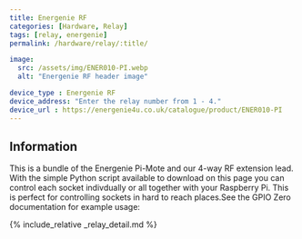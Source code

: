```yaml
---
title: Energenie RF
categories: [Hardware, Relay]
tags: [relay, energenie]
permalink: /hardware/relay/:title/

image:
  src: /assets/img/ENER010-PI.webp
  alt: "Energenie RF header image"

device_type : Energenie RF
device_address: "Enter the relay number from 1 - 4."
device_url : https://energenie4u.co.uk/catalogue/product/ENER010-PI
---
```


## Information
This is a bundle of the Energenie Pi-Mote and our 4-way RF extension lead. With the simple Python script available to download on this page you can control each socket indivdually or all together with your Raspberry Pi. This is perfect for controlling sockets in hard to reach places.See the GPIO Zero documentation for example usage:

{% include_relative _relay_detail.md %}